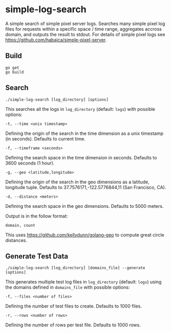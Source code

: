 # simple-log-search
A simple search of simple pixel server logs. Searches many simple pixel log files for requests within a specific space / time range, aggregates accross domain, and outputs the result to stdout. For details of simple pixel logs see https://github.com/habajca/simple-pixel-server.

## Build

    go get
    go build

## Search

    ./simple-log-search [log_directory] [options]

This searches all the logs in `log_directory` (default: `logs`) with possible options:
    
    -t, --time <unix timestamp>
    
Defining the origin of the search in the time dimension as a unix timestamp (in seconds). Defaults to current time.
    
    -f, --timeframe <seconds>
    
Defining the search space in the time dimension in seconds. Defaults to 3600 seconds (1 hour).
    
    -g, --geo <latitude,longitude>
    
Defining the origin of the search in the geo dimensions as a latitude, longitude tuple. Defaults to 37.7576171,-122.5776844,11 (San Francisco, CA).
    
    -d, --distance <meters>
    
Defining the search space in the geo dimensions. Defaults to 5000 meters.

Output is in the follow format:

    domain, count

This uses https://github.com/kellydunn/golang-geo to compute great circle distances.

## Generate Test Data

    ./simple-log-search [log_directory] [domains_file] --generate [options]

This generates multiple test log files in `log_directory` (default: `logs`) using the domains defined in `domains_file` with possible options:

    -f, --files <number of files>

Defining the number of test files to create. Defaults to 1000 files.

    -r, --rows <number of rows>
    
Defining the number of rows per test file. Defaults to 1000 rows.

